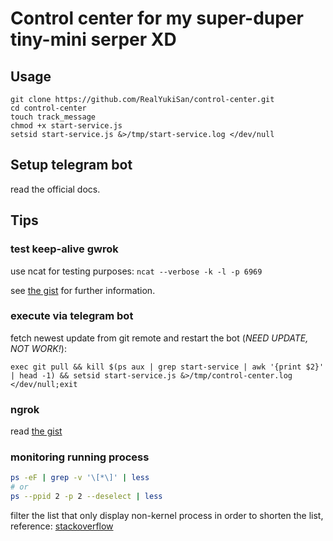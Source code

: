 # Control center for my super-duper tiny-mini serper XD

## Usage

```
git clone https://github.com/RealYukiSan/control-center.git
cd control-center
touch track_message
chmod +x start-service.js
setsid start-service.js &>/tmp/start-service.log </dev/null
```

## Setup telegram bot
read the official docs.

## Tips

### test keep-alive gwrok

use ncat for testing purposes: `ncat --verbose -k -l -p 6969`

see [the gist](https://gist.github.com/RealYukiSan/e0feea6d8fbf1b0963bab570e5828d57) for further information.

### execute via telegram bot

fetch newest update from git remote and restart the bot (*NEED UPDATE, NOT WORK!*):

```
exec git pull && kill $(ps aux | grep start-service | awk '{print $2}' | head -1) && setsid start-service.js &>/tmp/control-center.log </dev/null;exit
```

### ngrok
read [the gist](https://gist.github.com/RealYukiSan/1e0ad1fc07c41b26b0d54986f248ff09)

### monitoring running process

```bash
ps -eF | grep -v '\[*\]' | less
# or
ps --ppid 2 -p 2 --deselect | less
```

filter the list that only display non-kernel process in order to shorten the list, reference: [stackoverflow](https://unix.stackexchange.com/questions/78583/can-ps-display-only-non-kernel-processes-on-linux)
